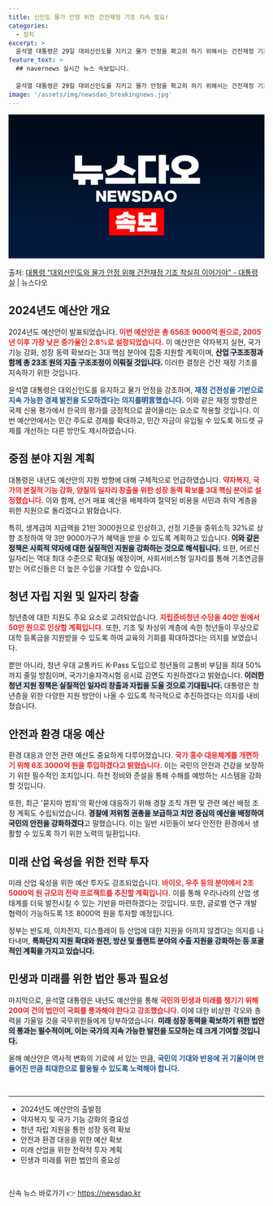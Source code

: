 ```yaml
---
title: 신인도 물가 안정 위한 건전재정 기조 지속 필요!
categories:
  - 정치
excerpt: >
  윤석열 대통령은 29일 대외신인도를 지키고 물가 안정을 확고히 하기 위해서는 건전재정 기조를 착실히 이어나가…
feature_text: >
  ## navernews 실시간 뉴스 속보입니다.

  윤석열 대통령은 29일 대외신인도를 지키고 물가 안정을 확고히 하기 위해서는 건전재정 기조를 착실히 이어나가…
image: '/assets/img/newsdao_breakingnews.jpg'
---
```


![뉴스다오 속보](/assets/img/newsdao_breakingnews.jpg)

<p>출처: <a href="https://newsdao.kr/1726" rel="dofollow">대통령 “대외신인도와 물가 안정 위해 건전재정 기조 착실히 이어가야” - 대통령실</a> | 뉴스다오</p>

<h2 data-ke-size="size26">2024년도 예산안 개요</h2>

<p data-ke-size="size16">2024년도 예산안이 발표되었습니다. <b><span style="color: #ee2323;">이번 예산안은 총 656조 9000억 원으로, 2005년 이후 가장 낮은 증가율인 2.8%로 설정되었습니다.</span></b> 이 예산안은 약자복지 실현, 국가 기능 강화, 성장 동력 확보라는 3대 핵심 분야에 집중 지원할 계획이며, <b><span style="background-color: #21538527;">산업 구조조정과 함께 총 23조 원의 지출 구조조정이 이뤄질 것입니다.</span></b> 이러한 결정은 건전 재정 기조를 지속하기 위한 것입니다.</p>

<p data-ke-size="size16">윤석열 대통령은 대외신인도를 유지하고 물가 안정을 강조하며, <b><span style="color: #1a5490;">재정 건전성을 기반으로 지속 가능한 경제 발전을 도모하겠다는 의지를明言했습니다.</span></b> 이와 같은 재정 방향성은 국제 신용 평가에서 한국의 평가를 긍정적으로 끌어올리는 요소로 작용할 것입니다. 이번 예산안에서는 민간 주도로 경제를 확대하고, 민간 자금이 유입될 수 있도록 허드렛 규제를 개선하는 다른 방안도 제시하였습니다.</p>

<h2 data-ke-size="size26">중점 분야 지원 계획</h2>

<p data-ke-size="size16">대통령은 내년도 예산안의 지원 방향에 대해 구체적으로 언급하였습니다. <b><span style="color: #ee2323;">약자복지, 국가의 본질적 기능 강화, 양질의 일자리 창출을 위한 성장 동력 확보를 3대 핵심 분야로 설정했습니다.</span></b> 이와 함께, 선거 매표 예산을 배제하여 절약된 비용을 서민과 취약 계층을 위한 지원으로 돌리겠다고 밝혔습니다.</p>

<p data-ke-size="size16">특히, 생계급여 지급액을 21만 3000원으로 인상하고, 선정 기준을 중위소득 32%로 상향 조정하여 약 3만 9000가구가 혜택을 받을 수 있도록 계획하고 있습니다. <b><span style="background-color: #21538527;">이와 같은 정책은 사회적 약자에 대한 실질적인 지원을 강화하는 것으로 해석됩니다.</span></b> 또한, 어르신 일자리는 역대 최대 수준으로 확대될 예정이며, 사회서비스형 일자리를 통해 기초연금을 받는 어르신들은 더 높은 수입을 기대할 수 있습니다.</p>

<h2 data-ke-size="size26">청년 자립 지원 및 일자리 창출</h2>

<p data-ke-size="size16">청년층에 대한 지원도 주요 요소로 고려되었습니다. <b><span style="color: #ee2323;">자립준비청년 수당을 40만 원에서 50만 원으로 인상할 계획입니다.</span></b> 또한, 기초 및 차상위 계층에 속한 청년들이 무상으로 대학 등록금을 지원받을 수 있도록 하여 교육의 기회를 확대하겠다는 의지를 보였습니다.</p>

<p data-ke-size="size16">뿐만 아니라, 청년 우대 교통카드 K-Pass 도입으로 청년들의 교통비 부담을 최대 50%까지 줄일 방침이며, 국가기술자격시험 응시료 감면도 지원하겠다고 밝혔습니다. <b><span style="background-color: #21538527;">이러한 청년 지원 정책은 실질적인 일자리 창출과 자립을 도울 것으로 기대됩니다.</span></b> 대통령은 청년층을 위한 다양한 지원 방안이 나올 수 있도록 적극적으로 추진하겠다는 의지를 내비쳤습니다.</p>

<h2 data-ke-size="size26">안전과 환경 대응 예산</h2>

<p data-ke-size="size16">환경 대응과 안전 관련 예산도 중요하게 다루어졌습니다. <b><span style="color: #ee2323;">국가 홍수 대응체계를 개편하기 위해 6조 3000억 원을 투입하겠다고 밝혔습니다.</span></b> 이는 국민의 안전과 건강을 보장하기 위한 필수적인 조치입니다. 하천 정비와 준설을 통해 수해를 예방하는 시스템을 강화할 것입니다.</p>

<p data-ke-size="size16">또한, 최근 '묻지마 범죄'의 확산에 대응하기 위해 경찰 조직 개편 및 관련 예산 배정 조정 계획도 수립되었습니다. <b><span style="background-color: #21538527;">경찰에 저위험 권총을 보급하고 치안 중심의 예산을 배정하여 국민의 안전을 강화하겠다</span></b>고 말했습니다. 이는 일반 시민들이 보다 안전한 환경에서 생활할 수 있도록 하기 위한 노력의 일환입니다.</p>

<h2 data-ke-size="size26">미래 산업 육성을 위한 전략 투자</h2>

<p data-ke-size="size16">미래 산업 육성을 위한 예산 투자도 강조되었습니다. <b><span style="color: #ee2323;">바이오, 우주 등의 분야에서 2조 5000억 원 규모의 전략 프로젝트를 추진할 계획입니다.</span></b> 이를 통해 우리나라의 산업 생태계를 더욱 발전시킬 수 있는 기반을 마련하겠다는 것입니다. 또한, 글로벌 연구 개발 협력이 가능하도록 1조 8000억 원을 투자할 예정입니다.</p> 

<p data-ke-size="size16">정부는 반도체, 이차전지, 디스플레이 등 산업에 대한 지원을 아끼지 않겠다는 의지를 나타내며, <b><span style="background-color: #21538527;">특화단지 지원 확대와 원전, 방산 및 플랜트 분야의 수출 지원을 강화하는 등 포괄적인 계획을 가지고 있습니다.</span></b></p>

<h2 data-ke-size="size26">민생과 미래를 위한 법안 통과 필요성</h2>

<p data-ke-size="size16">마지막으로, 윤석열 대통령은 내년도 예산안을 통해 <b><span style="color: #ee2323;">국민의 민생과 미래를 챙기기 위해 200여 건의 법안이 국회를 통과해야 한다고 강조했습니다.</span></b> 이에 대한 비상한 각오와 총력을 기울일 것을 국무위원들에게 당부하였습니다. <b><span style="background-color: #21538527;">미래 성장 동력을 확보하기 위한 법안의 통과는 필수적이며, 이는 국가의 지속 가능한 발전을 도모하는 데 크게 기여할 것입니다.</span></b></p>

<p data-ke-size="size16">올해 예산안은 역사적 변화의 기로에 서 있는 만큼, <b><span style="color: #1a5490;">국민의 기대와 반응에 귀 기울이며 만들어진 만큼 최대한으로 활용될 수 있도록 노력해야 합니다.</span></b></p>

<p data-ke-size="size16">&nbsp;</p>

<hr />

<ul>
    <li>2024년도 예산안의 출발점</li>
    <li>약자복지 및 국가 기능 강화의 중요성</li>
    <li>청년 자립 지원을 통한 성장 동력 확보</li>
    <li>안전과 환경 대응을 위한 예산 확보</li>
    <li>미래 산업을 위한 전략적 투자 계획</li>
    <li>민생과 미래를 위한 법안의 중요성</li>
</ul>

<p data-ke-size="size16">&nbsp;</p> 

신속 뉴스 바로가기 👉 <a href="https://newsdao.kr" rel="dofollow">https://newsdao.kr</a>



